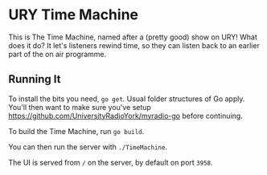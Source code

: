 # URY Time Machine

This is The Time Machine, named after a (pretty good) show on URY! What does it do? It let's listeners rewind time, so they can listen back to an earlier part of the on air programme.

## Running It

To install the bits you need, `go get`. Usual folder structures of Go apply. You'll then want to make sure you've setup https://github.com/UniversityRadioYork/myradio-go before continuing.

To build the Time Machine, run `go build`.

You can then run the server with `./TimeMachine`.

The UI is served from `/` on the server, by default on port `3958`.
